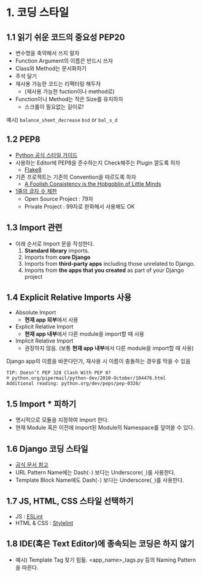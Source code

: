 # 1. 코딩 스타일

## 1.1 읽기 쉬운 코드의 중요성 PEP20

- 변수명을 축약해서 쓰지 말자
- Function Argument의 이름은 반드시 쓰자
- Class와 Method는 문서화하기
- 주석 달기
- 재사용 가능한 코드는 리팩터링 해두자
	- (재사용 가능한 fuction이나 method로)
- Function이나 Method는 작은 Size를 유지하자
	- 스크롤이 필요없는 길이로!

예시)
`balance_sheet_decrease`
`bsd` or `bal_s_d`

## 1.2 PEP8

- [Python 공식 스타일 가이드](python.org/dev/peps/pep-0008/ )
- 사용하는 Editor에 PEP8을 준수하는지 Check해주는 Plugin 깔도록 하자
	- [Flake8](http://flake8.pycqa.org/en/latest/user/configuration.html)
- 기존 프로젝트는 기존의 Convention을 따르도록 하자
	- [A Foolish Consistency is the Hobgoblin of Little Minds](https://www.python.org/dev/peps/pep-0008/#a-foolish-consistency-is-the-hobgoblin-of-little-minds)
- [1줄의 글자 수 제한](https://www.python.org/dev/peps/pep-0008/#maximum-line-length)
	- Open Source Project : 79자
	- Private Project : 99자로 완화해서 사용해도 OK

## 1.3 Import 관련
- 아래 순서로 Import 문을 작성한다.
	1. **Standard library** imports. 
	2. Imports from **core Django** 
	3. Imports from **third-party apps** including those unrelated to Django. 
	4. Imports from **the apps that you created** as part of your Django project 

## 1.4 Explicit Relative Imports 사용

- Absolute Import 
	- **현재 app 외부**에서 사용
- Explicit Relative Import
	- **현재 app 내부**에서 다른 module을 import할 때 사용
- Implicit Relative Import
	- 권장하지 않음. (보통 **현재 app 내부**에서 다른 module을 import할 때 사용)

Django app의 이름을 바꾼다던가, 재사용 시 이름이 충돌하는 경우를 막을 수 있음

```
TIP: Doesn’t PEP 328 Clash With PEP 8? 
® python.org/pipermail/python-dev/2010-October/104476.html 
Additional reading: python.org/dev/peps/pep-0328/ 
```

## 1.5 Import * 피하기

- 명시적으로 모듈을  지정하여 Import 한다.
- 현재 Module 혹은 이전에 Import된 Module의 Namespace를 덮어쓸 수 있다.

## 1.6 Django 코딩 스타일

- [공식 문서 참고](docs.djangoproject.com/en/1.11/internals/contributing/writing-code/coding-style/ )
- URL Pattern Name에는 Dash(`-`) 보다는 Underscore(`_`)를 사용한다.
- Template Block Name에도 Dash(`-`) 보다는 Underscore(`_`)를 사용한다.

## 1.7 JS, HTML, CSS 스타일 선택하기

- JS : [ESLint](eslint.org)
- HTML & CSS : [Stylelint](stylelint.io)

## 1.8 IDE(혹은 Text Editor)에 종속되는 코딩은 하지 않기

- 예시) Template Tag 찾기 힘듦. <app_name>_tags.py 등의 Naming Pattern을 따른다.
